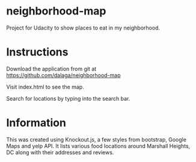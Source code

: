 # neighborhood-map
Project for Udacity to show places to eat in my neighborhood.

# Instructions
Download the application from git at https://github.com/dalaga/neighborhood-map

Visit index.html to see the map.

Search for locations by typing into the search bar.


# Information
This was created using Knockout.js, a few styles from bootstrap, Google Maps and yelp API. It lists various food locations around Marshall Heights, DC along with their addresses and reviews.
